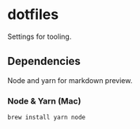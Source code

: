 # dotfiles

Settings for tooling.

## Dependencies

Node and yarn for markdown preview.

### Node & Yarn (Mac)

```sh
brew install yarn node
```
